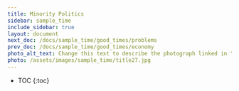 ```yaml
---
title: Minority Politics
sidebar: sample_time
include_sidebar: true
layout: document
next_doc: /docs/sample_time/good_times/problems
prev_doc: /docs/sample_time/good_times/economy
photo_alt_text: Change this text to describe the photograph linked in "photo".
photo: /assets/images/sample_time/title27.jpg
---
```


* TOC
{:toc}

